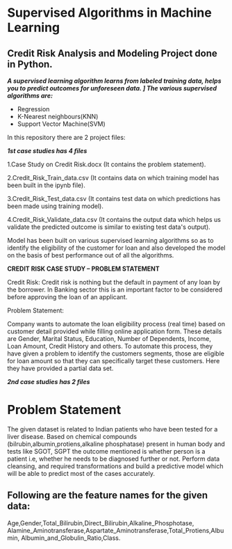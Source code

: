 # Supervised Algorithms in Machine Learning

## Credit Risk Analysis and Modeling Project done in Python.


***A supervised learning algorithm learns from labeled training data, helps you to predict outcomes for unforeseen data. ]
The various supervised algorithms are:***
- Regression
- K-Nearest neighbours(KNN)
- Support Vector Machine(SVM)

In this repository there are 2 project files:

***1st case studies has 4 files***

1.Case Study on Credit Risk.docx (It contains the problem statement).

2.Credit_Risk_Train_data.csv (It contains data on which training model has been built in the ipynb file).

3.Credit_Risk_Test_data.csv (It contains test data on which predictions has been made using training model).

4.Credit_Risk_Validate_data.csv (It contains the output data which helps us validate the predicted outcome is similar to existing test data's output).

Model has been built on various supervised learning algorithms so as to identify the eligibility of the  customer for loan and also developed the model on the basis of best performance out of all the algorithms.


**CREDIT RISK CASE STUDY – PROBLEM STATEMENT**

Credit Risk:
Credit risk is nothing but the default in payment of any loan by the borrower. In Banking sector this is an important factor to be considered before approving the loan of an applicant.


Problem Statement:


Company wants to automate the loan eligibility process (real time) based on customer detail provided while filling online application form. These details are Gender, Marital Status, Education, Number of Dependents, Income, Loan Amount, Credit History and others. To automate this process, they have given a problem to identify the customers segments, those are eligible for loan amount so that they can specifically target these customers. Here they have provided a partial data set.



***2nd case studies has 2 files***

# Problem Statement

The given dataset is related to Indian patients who have been tested for a liver disease.
Based on chemical compounds (bilrubin,albumin,protiens,alkaline phosphatase) present in human body and tests like SGOT, SGPT the outcome mentioned is whether person is a patient i.e, whether he needs to be diagnosed further or not.
Perform data cleansing, and required transformations and build a predictive model which will be able to predict most of the cases accurately.


## Following are the feature names for the given data:

Age,Gender,Total_Bilirubin,Direct_Bilirubin,Alkaline_Phosphotase,
Alamine_Aminotransferase,Aspartate_Aminotransferase,Total_Protiens,Albumin,
Albumin_and_Globulin_Ratio,Class.
